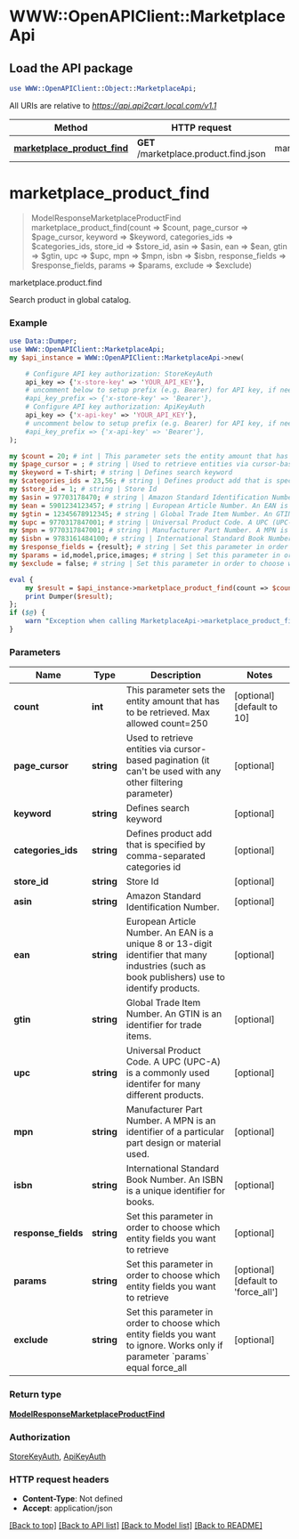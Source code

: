 # WWW::OpenAPIClient::MarketplaceApi

## Load the API package
```perl
use WWW::OpenAPIClient::Object::MarketplaceApi;
```

All URIs are relative to *https://api.api2cart.local.com/v1.1*

Method | HTTP request | Description
------------- | ------------- | -------------
[**marketplace_product_find**](MarketplaceApi.md#marketplace_product_find) | **GET** /marketplace.product.find.json | marketplace.product.find


# **marketplace_product_find**
> ModelResponseMarketplaceProductFind marketplace_product_find(count => $count, page_cursor => $page_cursor, keyword => $keyword, categories_ids => $categories_ids, store_id => $store_id, asin => $asin, ean => $ean, gtin => $gtin, upc => $upc, mpn => $mpn, isbn => $isbn, response_fields => $response_fields, params => $params, exclude => $exclude)

marketplace.product.find

Search product in global catalog.

### Example
```perl
use Data::Dumper;
use WWW::OpenAPIClient::MarketplaceApi;
my $api_instance = WWW::OpenAPIClient::MarketplaceApi->new(

    # Configure API key authorization: StoreKeyAuth
    api_key => {'x-store-key' => 'YOUR_API_KEY'},
    # uncomment below to setup prefix (e.g. Bearer) for API key, if needed
    #api_key_prefix => {'x-store-key' => 'Bearer'},
    # Configure API key authorization: ApiKeyAuth
    api_key => {'x-api-key' => 'YOUR_API_KEY'},
    # uncomment below to setup prefix (e.g. Bearer) for API key, if needed
    #api_key_prefix => {'x-api-key' => 'Bearer'},
);

my $count = 20; # int | This parameter sets the entity amount that has to be retrieved. Max allowed count=250
my $page_cursor = ; # string | Used to retrieve entities via cursor-based pagination (it can't be used with any other filtering parameter)
my $keyword = T-shirt; # string | Defines search keyword
my $categories_ids = 23,56; # string | Defines product add that is specified by comma-separated categories id
my $store_id = 1; # string | Store Id
my $asin = 97703178470; # string | Amazon Standard Identification Number.
my $ean = 5901234123457; # string | European Article Number. An EAN is a unique 8 or 13-digit identifier that many industries (such as book publishers) use to identify products.
my $gtin = 12345678912345; # string | Global Trade Item Number. An GTIN is an identifier for trade items.
my $upc = 9770317847001; # string | Universal Product Code. A UPC (UPC-A) is a commonly used identifer for many different products.
my $mpn = 9770317847001; # string | Manufacturer Part Number. A MPN is an identifier of a particular part design or material used.
my $isbn = 9783161484100; # string | International Standard Book Number. An ISBN is a unique identifier for books.
my $response_fields = {result}; # string | Set this parameter in order to choose which entity fields you want to retrieve
my $params = id,model,price,images; # string | Set this parameter in order to choose which entity fields you want to retrieve
my $exclude = false; # string | Set this parameter in order to choose which entity fields you want to ignore. Works only if parameter `params` equal force_all

eval {
    my $result = $api_instance->marketplace_product_find(count => $count, page_cursor => $page_cursor, keyword => $keyword, categories_ids => $categories_ids, store_id => $store_id, asin => $asin, ean => $ean, gtin => $gtin, upc => $upc, mpn => $mpn, isbn => $isbn, response_fields => $response_fields, params => $params, exclude => $exclude);
    print Dumper($result);
};
if ($@) {
    warn "Exception when calling MarketplaceApi->marketplace_product_find: $@\n";
}
```

### Parameters

Name | Type | Description  | Notes
------------- | ------------- | ------------- | -------------
 **count** | **int**| This parameter sets the entity amount that has to be retrieved. Max allowed count&#x3D;250 | [optional] [default to 10]
 **page_cursor** | **string**| Used to retrieve entities via cursor-based pagination (it can&#39;t be used with any other filtering parameter) | [optional] 
 **keyword** | **string**| Defines search keyword | [optional] 
 **categories_ids** | **string**| Defines product add that is specified by comma-separated categories id | [optional] 
 **store_id** | **string**| Store Id | [optional] 
 **asin** | **string**| Amazon Standard Identification Number. | [optional] 
 **ean** | **string**| European Article Number. An EAN is a unique 8 or 13-digit identifier that many industries (such as book publishers) use to identify products. | [optional] 
 **gtin** | **string**| Global Trade Item Number. An GTIN is an identifier for trade items. | [optional] 
 **upc** | **string**| Universal Product Code. A UPC (UPC-A) is a commonly used identifer for many different products. | [optional] 
 **mpn** | **string**| Manufacturer Part Number. A MPN is an identifier of a particular part design or material used. | [optional] 
 **isbn** | **string**| International Standard Book Number. An ISBN is a unique identifier for books. | [optional] 
 **response_fields** | **string**| Set this parameter in order to choose which entity fields you want to retrieve | [optional] 
 **params** | **string**| Set this parameter in order to choose which entity fields you want to retrieve | [optional] [default to &#39;force_all&#39;]
 **exclude** | **string**| Set this parameter in order to choose which entity fields you want to ignore. Works only if parameter &#x60;params&#x60; equal force_all | [optional] 

### Return type

[**ModelResponseMarketplaceProductFind**](ModelResponseMarketplaceProductFind.md)

### Authorization

[StoreKeyAuth](../README.md#StoreKeyAuth), [ApiKeyAuth](../README.md#ApiKeyAuth)

### HTTP request headers

 - **Content-Type**: Not defined
 - **Accept**: application/json

[[Back to top]](#) [[Back to API list]](../README.md#documentation-for-api-endpoints) [[Back to Model list]](../README.md#documentation-for-models) [[Back to README]](../README.md)

